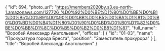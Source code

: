 {
    "id": 694,
    "photo_url": "https://members2020by.s3.eu-north-1.amazonaws.com/127726_%D0%92%D0%BE%D1%80%D0%BE%D0%B1%D0%B5%D0%B9%D0%90%D0%BB%D0%B5%D0%BA%D1%81%D0%B0%D0%BD%D0%B4%D1%80%D0%90%D0%BD%D0%B0%D1%82%D0%BE%D0%BB%D1%8C%D0%B5%D0%B2%D0%B8%D1%87",
    "full_name": "Воробей Александр Анатольевич",
    "offices": [
        {
            "id": "01-03",
            "name": "Прокуратура города Бреста",
            "position": "Заместитель прокурора"
        }
    ],
    "title": "Воробей Александр Анатольевич"
}